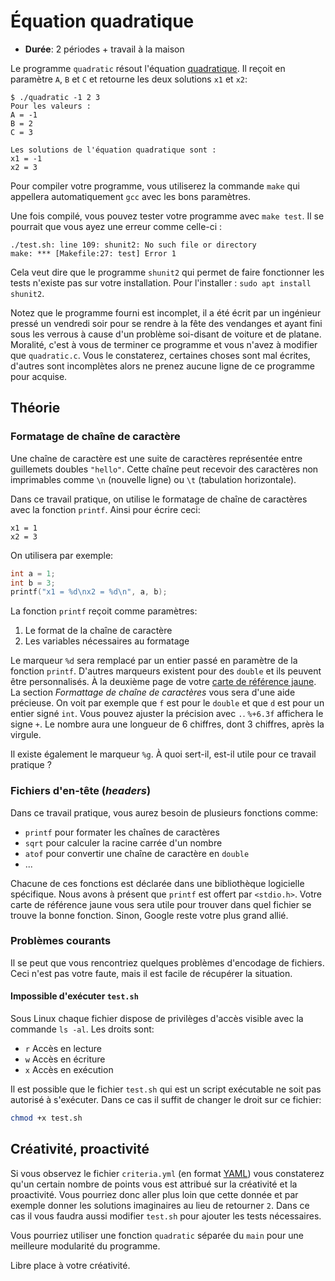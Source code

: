 # Équation quadratique

- **Durée**: 2 périodes + travail à la maison

Le programme `quadratic` résout l'équation [quadratique](https://fr.wikipedia.org/wiki/Formule_quadratique). Il reçoit en paramètre `A`, `B` et `C` et retourne les deux solutions `x1` et `x2`:

```shell
$ ./quadratic -1 2 3
Pour les valeurs :
A = -1
B = 2
C = 3

Les solutions de l'équation quadratique sont :
x1 = -1
x2 = 3
```

Pour compiler votre programme, vous utiliserez la commande `make` qui appellera automatiquement `gcc` avec les bons paramètres.

Une fois compilé, vous pouvez tester votre programme avec `make test`. Il se pourrait que vous ayez une erreur comme celle-ci :

```
./test.sh: line 109: shunit2: No such file or directory
make: *** [Makefile:27: test] Error 1
```

Cela veut dire que le programme `shunit2` qui permet de faire fonctionner les tests n'existe pas sur votre installation. Pour l'installer : `sudo apt install shunit2`.

Notez que le programme fourni est incomplet, il a été écrit par un ingénieur pressé un vendredi soir pour se rendre à la fête des vendanges et ayant fini sous les verrous à cause d'un problème soi-disant de voiture et de platane. Moralité, c'est à vous de terminer ce programme et vous n'avez à modifier que `quadratic.c`. Vous le constaterez, certaines choses sont mal écrites, d'autres sont incomplètes alors ne prenez aucune ligne de ce programme pour acquise.

## Théorie

### Formatage de chaîne de caractère

Une chaîne de caractère est une suite de caractères représentée entre guillemets doubles `"hello"`. Cette chaîne peut recevoir des caractères non imprimables comme `\n` (nouvelle ligne) ou `\t` (tabulation horizontale).

Dans ce travail pratique, on utilise le formatage de chaîne de caractères avec la fonction `printf`. Ainsi pour écrire ceci:

```text
x1 = 1
x2 = 3
```

On utilisera par exemple:

```c
int a = 1;
int b = 3;
printf("x1 = %d\nx2 = %d\n", a, b);
```

La fonction `printf` reçoit comme paramètres:

1. Le format de la chaîne de caractère
2. Les variables nécessaires au formatage

Le marqueur `%d` sera remplacé par un entier passé en paramètre de la fonction `printf`. D'autres marqueurs existent pour des `double` et ils peuvent être personnalisés. À la deuxième page de votre [carte de référence
jaune](https://github.com/heig-vd-tin/refcard/releases/latest/download/refcard.pdf). La section *Formattage de chaîne de caractères* vous sera d'une aide précieuse. On voit par exemple que `f` est pour le `double` et que `d` est pour un entier signé `int`. Vous pouvez ajuster la précision avec `.`. `%+6.3f` affichera le signe `+`. Le nombre aura une longueur de 6 chiffres, dont 3
chiffres, après la virgule.

Il existe également le marqueur `%g`. À quoi sert-il, est-il utile pour ce travail pratique ?

### Fichiers d'en-tête (*headers*)

Dans ce travail pratique, vous aurez besoin de plusieurs fonctions comme:

- `printf` pour formater les chaînes de caractères
- `sqrt` pour calculer la racine carrée d'un nombre
- `atof` pour convertir une chaîne de caractère en `double`
- ...

Chacune de ces fonctions est déclarée dans une bibliothèque logicielle spécifique. Nous avons à présent que `printf` est offert par `<stdio.h>`. Votre carte de référence jaune vous sera utile pour trouver dans quel fichier se trouve la bonne fonction. Sinon, Google reste votre plus grand allié.

### Problèmes courants

Il se peut que vous rencontriez quelques problèmes d'encodage de fichiers. Ceci n'est pas votre faute, mais il est facile de récupérer la situation.

#### Impossible d'exécuter `test.sh`

Sous Linux chaque fichier dispose de privilèges d'accès visible avec la commande `ls -al`. Les droits sont:

- `r` Accès en lecture
- `w` Accès en écriture
- `x` Accès en exécution

Il est possible que le fichier `test.sh` qui est un script exécutable ne soit pas autorisé à s'exécuter. Dans ce cas il suffit de changer le droit sur ce fichier:

```sh
chmod +x test.sh
```

## Créativité, proactivité

Si vous observez le fichier `criteria.yml` (en format [YAML](https://fr.wikipedia.org/wiki/YAML)) vous constaterez qu'un certain nombre de points vous est attribué sur la créativité et la proactivité. Vous pourriez donc aller plus loin que cette donnée et par exemple donner les solutions imaginaires au lieu de retourner `2`. Dans ce cas il vous faudra aussi modifier `test.sh` pour ajouter les tests nécessaires.

Vous pourriez utiliser une fonction `quadratic` séparée du `main` pour une meilleure modularité du programme.

Libre place à votre créativité.
